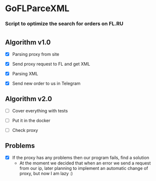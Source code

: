 # GoFLParceXML

### Script to optimize the search for orders on FL.RU

#

## Algorithm v1.0

- [X] Parsing proxy from site

- [X] Send proxy request to FL and get XML

- [X] Parsing XML

- [X] Send new order to us in Telegram 

## Algorithm v2.0

- [ ] Cover everything with tests

- [ ] Put it in the docker

- [ ] Check proxy


  
## Problems
- [X] If the proxy has any problems then our program fails, find a solution 
  - At the moment we decided that when an error we send a request from our ip, later planning to implement an automatic change of proxy, but now I am lazy :)

